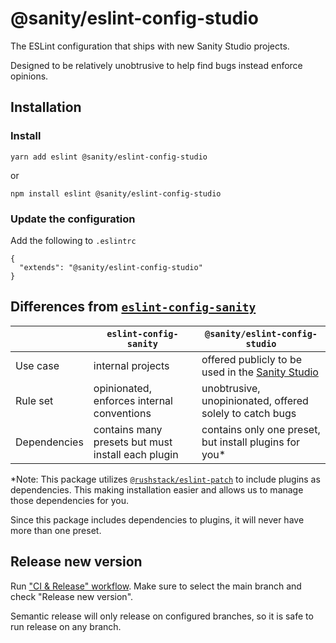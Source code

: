# @sanity/eslint-config-studio

The ESLint configuration that ships with new Sanity Studio projects.

Designed to be relatively unobtrusive to help find bugs instead enforce opinions.

## Installation

### Install

```
yarn add eslint @sanity/eslint-config-studio
```

or

```
npm install eslint @sanity/eslint-config-studio
```

### Update the configuration

Add the following to `.eslintrc`

```
{
  "extends": "@sanity/eslint-config-studio"
}
```

## Differences from [`eslint-config-sanity`](https://github.com/sanity-io/eslint-config-sanity)

|              | `eslint-config-sanity`                             | `@sanity/eslint-config-studio`                                                   |
| ------------ | -------------------------------------------------- | -------------------------------------------------------------------------------- |
| Use case     | internal projects                                  | offered publicly to be used in the [Sanity Studio](https://www.sanity.io/studio) |
| Rule set     | opinionated, enforces internal conventions         | unobtrusive, unopinionated, offered solely to catch bugs                         |
| Dependencies | contains many presets but must install each plugin | contains only one preset, but install plugins for you\*                          |

\*Note: This package utilizes [`@rushstack/eslint-patch`](https://github.com/microsoft/rushstack/tree/ebee58403b1595027da7ef00a4d817d83ecbd737/eslint/eslint-patch#what-it-does) to include plugins as dependencies. This making installation easier and allows us to manage those dependencies for you.

Since this package includes dependencies to plugins, it will never have more than one preset.

## Release new version

Run ["CI & Release" workflow](https://github.com/sanity-io/eslint-config-studio/actions).
Make sure to select the main branch and check "Release new version".

Semantic release will only release on configured branches, so it is safe to run release on any branch.
